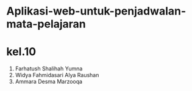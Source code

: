 # Aplikasi-web-untuk-penjadwalan-mata-pelajaran
# kel.10
1. Farhatush Shalihah Yumna
2. Widya Fahmidasari Alya Raushan
3. Ammara Desma Marzooqa

